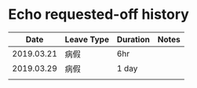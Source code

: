 # Echo requested-off history

| Date       | Leave Type | Duration | Notes |
| ---------- | ---------- | -------- | ----- |
| 2019.03.21 | 病假       | 6hr      |       |
| 2019.03.29 | 病假       | 1 day    |       |
|            |            |          |       |

